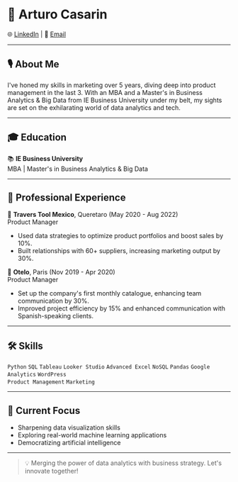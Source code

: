 # 🚀 Arturo Casarin

🌐 [LinkedIn](www.linkedin.com/in/arturocasarin) | 📧 [Email](mailto:acasarin94@student.ie.edu)

---

## 🎙️ About Me

I've honed my skills in marketing over 5 years, diving deep into product management in the last 3. With an MBA and a Master's in Business Analytics & Big Data from IE Business University under my belt, my sights are set on the exhilarating world of data analytics and tech.

---

## 🎓 Education

📚 **IE Business University**  
MBA | Master's in Business Analytics & Big Data

---

## 💼 Professional Experience

🔧 **Travers Tool Mexico**, Queretaro (May 2020 - Aug 2022)  
Product Manager  
- Used data strategies to optimize product portfolios and boost sales by 10%.
- Built relationships with 60+ suppliers, increasing marketing output by 30%.

🔧 **Otelo**, Paris (Nov 2019 - Apr 2020)  
Product Manager  
- Set up the company's first monthly catalogue, enhancing team communication by 30%.
- Improved project efficiency by 15% and enhanced communication with Spanish-speaking clients.

---

## 🛠️ Skills

`Python` `SQL` `Tableau` `Looker Studio` `Advanced Excel` `NoSQL` `Pandas` `Google Analytics` `WordPress`  
`Product Management` `Marketing`


---

## 🌟 Current Focus

- Sharpening data visualization skills
- Exploring real-world machine learning applications
- Democratizing artificial intelligence

---

> 💡 Merging the power of data analytics with business strategy. Let's innovate together!

